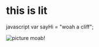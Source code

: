 # this is lit
javascript
var sayHi = "woah a cliff";

![picture moab!](https://github.com/user-attachments/assets/ae2982b2-0569-4ec6-95ce-e793adbb6053)
